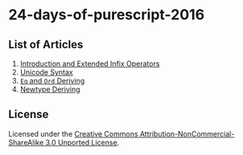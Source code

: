 # 24-days-of-purescript-2016

## List of Articles

1. [Introduction and Extended Infix Operators](1.markdown)
1. [Unicode Syntax](2.markdown)
1. [`Eq` and `Ord` Deriving](3.markdown)
1. [Newtype Deriving](4.markdown)

## License

Licensed under the [Creative Commons Attribution-NonCommercial-ShareAlike 3.0 Unported License](http://creativecommons.org/licenses/by-nc-sa/3.0/deed.en_US).
